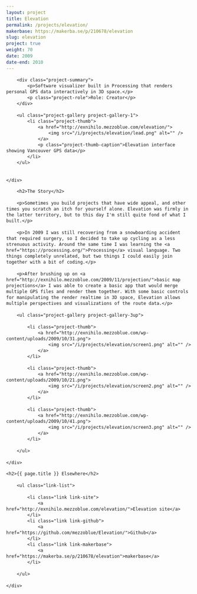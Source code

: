 ```yaml
---
layout: project
title: Elevation
permalink: /projects/elevation/
makerbase: https://makerba.se/p/210678/elevation
slug: elevation
project: true
weight: 70
date: 2009
date-end: 2010
---
```


<section id="summary" class="project-section">
	<div class="wrap">

		<div class="project-summary">
			<p>Software visualizer built in Processing that renders personal GPS data interactively in 3D space.</p>
			<p class="project-role">Role: Creator</p>
		</div>

		<ul class="project-gallery project-gallery-1">
			<li class="project-thumb">
				<a href="http://exnihilo.mezzoblue.com/elevation/">
					<img src="/i/projects/elevation/lead.png" alt="" />
				</a>
				<p class="project-thumb-caption">Elevation interface showing Vancouver GPS data</p>
			</li>
		</ul>


	</div>
</section>


<section id="story" class="project-section project-story">
	<div class="wrap">

		<h2>The Story</h2>

		<p>Sometimes you build projects that have wide appeal, and other times you scratch an itch for yourself alone. Elevation was firmly in the latter territory, but to this day I'm still quite fond of what I built.</p>

		<p>In 2009 I was still recovering from a snowboarding accident that required surgery, so I decided to take up cycling as a less strenuous activity. Around the same time I was learning the <a href="https://processing.org/">Processing</a> visual language. Two things completely unrelated, but two things I could easily join together with a bit of coding.</p>

		<p>After brushing up on <a href="http://exnihilo.mezzoblue.com/2009/11/projection/">basic map projections</a> I was able to create a basic app that would merge multiple GPS files and render them together. With some basic controls for manipulating the render realtime in 3D space, Elevation allows multiple perspectives and visualizations of the route data.</p>

		<ul class="project-gallery project-gallery-3up">

			<li class="project-thumb">
				<a href="http://exnihilo.mezzoblue.com/wp-content/uploads/2009/10/31.png">
					<img src="/i/projects/elevation/screen1.png" alt="" />
				</a>
			</li>

			<li class="project-thumb">
				<a href="http://exnihilo.mezzoblue.com/wp-content/uploads/2009/10/21.png">
					<img src="/i/projects/elevation/screen2.png" alt="" />
				</a>
			</li>

			<li class="project-thumb">
				<a href="http://exnihilo.mezzoblue.com/wp-content/uploads/2009/10/41.png">
					<img src="/i/projects/elevation/screen3.png" alt="" />
				</a>
			</li>

		</ul>

	</div>
</section>


<section id="elsewhere" class="project-section project-elsewhere">
	<div class="wrap">

	<h2>{{ page.title }} Elsewhere</h2>

		<ul class="link-list">

			<li class="link link-site">
				<a href="http://exnihilo.mezzoblue.com/elevation/">Elevation site</a>
			</li>
			<li class="link link-github">
				<a href="https://github.com/mezzoblue/Elevation/">Github</a>
			</li>
			<li class="link link-makerbase">
				<a href="https://makerba.se/p/210678/elevation">makerbase</a>
			</li>

		</ul>

	</div>
</section>